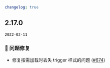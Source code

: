 ```yaml
changelog: true
```

## 2.17.0

`2022-02-11`

### 🐛 问题修复

- 修复按需加载时丢失 trigger 样式的问题 ([#674](https://github.com/arco-design/arco-design-vue/pull/674))

